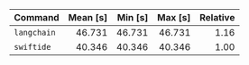 | Command | Mean [s] | Min [s] | Max [s] | Relative |
|:---|---:|---:|---:|---:|
| `langchain` | 46.731 | 46.731 | 46.731 | 1.16 |
| `swiftide` | 40.346 | 40.346 | 40.346 | 1.00 |
